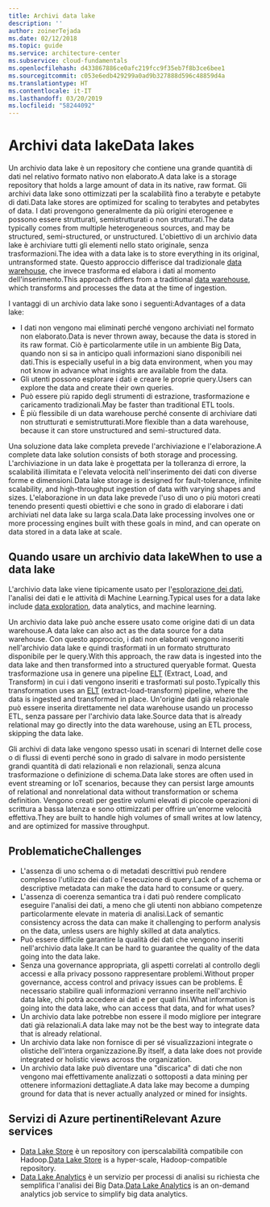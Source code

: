 ```yaml
---
title: Archivi data lake
description: ''
author: zoinerTejada
ms.date: 02/12/2018
ms.topic: guide
ms.service: architecture-center
ms.subservice: cloud-fundamentals
ms.openlocfilehash: d433867886ce0afc219fcc9f35eb7f8b3ce6bee1
ms.sourcegitcommit: c053e6edb429299a0ad9b327888d596c48859d4a
ms.translationtype: HT
ms.contentlocale: it-IT
ms.lasthandoff: 03/20/2019
ms.locfileid: "58244092"
---
```

# <a name="data-lakes"></a><span data-ttu-id="c60ec-102">Archivi data lake</span><span class="sxs-lookup"><span data-stu-id="c60ec-102">Data lakes</span></span>

<span data-ttu-id="c60ec-103">Un archivio data lake è un repository che contiene una grande quantità di dati nel relativo formato nativo non elaborato.</span><span class="sxs-lookup"><span data-stu-id="c60ec-103">A data lake is a storage repository that holds a large amount of data in its native, raw format.</span></span> <span data-ttu-id="c60ec-104">Gli archivi data lake sono ottimizzati per la scalabilità fino a terabyte e petabyte di dati.</span><span class="sxs-lookup"><span data-stu-id="c60ec-104">Data lake stores are optimized for scaling to terabytes and petabytes of data.</span></span> <span data-ttu-id="c60ec-105">I dati provengono generalmente da più origini eterogenee e possono essere strutturati, semistrutturati o non strutturati.</span><span class="sxs-lookup"><span data-stu-id="c60ec-105">The data typically comes from multiple heterogeneous sources, and may be structured, semi-structured, or unstructured.</span></span> <span data-ttu-id="c60ec-106">L'obiettivo di un archivio data lake è archiviare tutti gli elementi nello stato originale, senza trasformazioni.</span><span class="sxs-lookup"><span data-stu-id="c60ec-106">The idea with a data lake is to store everything in its original, untransformed state.</span></span> <span data-ttu-id="c60ec-107">Questo approccio differisce dal tradizionale [data warehouse](../relational-data/data-warehousing.md), che invece trasforma ed elabora i dati al momento dell'inserimento.</span><span class="sxs-lookup"><span data-stu-id="c60ec-107">This approach differs from a traditional [data warehouse](../relational-data/data-warehousing.md), which transforms and processes the data at the time of ingestion.</span></span>

<span data-ttu-id="c60ec-108">I vantaggi di un archivio data lake sono i seguenti:</span><span class="sxs-lookup"><span data-stu-id="c60ec-108">Advantages of a data lake:</span></span>

- <span data-ttu-id="c60ec-109">I dati non vengono mai eliminati perché vengono archiviati nel formato non elaborato.</span><span class="sxs-lookup"><span data-stu-id="c60ec-109">Data is never thrown away, because the data is stored in its raw format.</span></span> <span data-ttu-id="c60ec-110">Ciò è particolarmente utile in un ambiente Big Data, quando non si sa in anticipo quali informazioni siano disponibili nei dati.</span><span class="sxs-lookup"><span data-stu-id="c60ec-110">This is especially useful in a big data environment, when you may not know in advance what insights are available from the data.</span></span>
- <span data-ttu-id="c60ec-111">Gli utenti possono esplorare i dati e creare le proprie query.</span><span class="sxs-lookup"><span data-stu-id="c60ec-111">Users can explore the data and create their own queries.</span></span>
- <span data-ttu-id="c60ec-112">Può essere più rapido degli strumenti di estrazione, trasformazione e caricamento tradizionali.</span><span class="sxs-lookup"><span data-stu-id="c60ec-112">May be faster than traditional ETL tools.</span></span>
- <span data-ttu-id="c60ec-113">È più flessibile di un data warehouse perché consente di archiviare dati non strutturati e semistrutturati.</span><span class="sxs-lookup"><span data-stu-id="c60ec-113">More flexible than a data warehouse, because it can store unstructured and semi-structured data.</span></span>

<span data-ttu-id="c60ec-114">Una soluzione data lake completa prevede l'archiviazione e l'elaborazione.</span><span class="sxs-lookup"><span data-stu-id="c60ec-114">A complete data lake solution consists of both storage and processing.</span></span> <span data-ttu-id="c60ec-115">L'archiviazione in un data lake è progettata per la tolleranza di errore, la scalabilità illimitata e l'elevata velocità nell'inserimento dei dati con diverse forme e dimensioni.</span><span class="sxs-lookup"><span data-stu-id="c60ec-115">Data lake storage is designed for fault-tolerance, infinite scalability, and high-throughput ingestion of data with varying shapes and sizes.</span></span> <span data-ttu-id="c60ec-116">L'elaborazione in un data lake prevede l'uso di uno o più motori creati tenendo presenti questi obiettivi e che sono in grado di elaborare i dati archiviati nel data lake su larga scala.</span><span class="sxs-lookup"><span data-stu-id="c60ec-116">Data lake processing involves one or more processing engines built with these goals in mind, and can operate on data stored in a data lake at scale.</span></span>

## <a name="when-to-use-a-data-lake"></a><span data-ttu-id="c60ec-117">Quando usare un archivio data lake</span><span class="sxs-lookup"><span data-stu-id="c60ec-117">When to use a data lake</span></span>

<span data-ttu-id="c60ec-118">L'archivio data lake viene tipicamente usato per l'[esplorazione dei dati](./interactive-data-exploration.md), l'analisi dei dati e le attività di Machine Learning.</span><span class="sxs-lookup"><span data-stu-id="c60ec-118">Typical uses for a data lake include [data exploration](./interactive-data-exploration.md), data analytics, and machine learning.</span></span>

<span data-ttu-id="c60ec-119">Un archivio data lake può anche essere usato come origine dati di un data warehouse.</span><span class="sxs-lookup"><span data-stu-id="c60ec-119">A data lake can also act as the data source for a data warehouse.</span></span> <span data-ttu-id="c60ec-120">Con questo approccio, i dati non elaborati vengono inseriti nell'archivio data lake e quindi trasformati in un formato strutturato disponibile per le query.</span><span class="sxs-lookup"><span data-stu-id="c60ec-120">With this approach, the raw data is ingested into the data lake and then transformed into a structured queryable format.</span></span> <span data-ttu-id="c60ec-121">Questa trasformazione usa in genere una pipeline [ELT](../relational-data/etl.md#extract-load-and-transform-elt) (Extract, Load, and Transform) in cui i dati vengono inseriti e trasformati sul posto.</span><span class="sxs-lookup"><span data-stu-id="c60ec-121">Typically this transformation uses an [ELT](../relational-data/etl.md#extract-load-and-transform-elt) (extract-load-transform) pipeline, where the data is ingested and transformed in place.</span></span> <span data-ttu-id="c60ec-122">Un'origine dati già relazionale può essere inserita direttamente nel data warehouse usando un processo ETL, senza passare per l'archivio data lake.</span><span class="sxs-lookup"><span data-stu-id="c60ec-122">Source data that is already relational may go directly into the data warehouse, using an ETL process, skipping the data lake.</span></span>

<span data-ttu-id="c60ec-123">Gli archivi di data lake vengono spesso usati in scenari di Internet delle cose o di flussi di eventi perché sono in grado di salvare in modo persistente grandi quantità di dati relazionali e non relazionali, senza alcuna trasformazione o definizione di schema.</span><span class="sxs-lookup"><span data-stu-id="c60ec-123">Data lake stores are often used in event streaming or IoT scenarios, because they can persist large amounts of relational and nonrelational data without transformation or schema definition.</span></span> <span data-ttu-id="c60ec-124">Vengono creati per gestire volumi elevati di piccole operazioni di scrittura a bassa latenza e sono ottimizzati per offrire un'enorme velocità effettiva.</span><span class="sxs-lookup"><span data-stu-id="c60ec-124">They are built to handle high volumes of small writes at low latency, and are optimized for massive throughput.</span></span>

## <a name="challenges"></a><span data-ttu-id="c60ec-125">Problematiche</span><span class="sxs-lookup"><span data-stu-id="c60ec-125">Challenges</span></span>

- <span data-ttu-id="c60ec-126">L'assenza di uno schema o di metadati descrittivi può rendere complesso l'utilizzo dei dati o l'esecuzione di query.</span><span class="sxs-lookup"><span data-stu-id="c60ec-126">Lack of a schema or descriptive metadata can make the data hard to consume or query.</span></span>
- <span data-ttu-id="c60ec-127">L'assenza di coerenza semantica tra i dati può rendere complicato eseguire l'analisi dei dati, a meno che gli utenti non abbiano competenze particolarmente elevate in materia di analisi.</span><span class="sxs-lookup"><span data-stu-id="c60ec-127">Lack of semantic consistency across the data can make it challenging to perform analysis on the data, unless users are highly skilled at data analytics.</span></span>
- <span data-ttu-id="c60ec-128">Può essere difficile garantire la qualità dei dati che vengono inseriti nell'archivio data lake.</span><span class="sxs-lookup"><span data-stu-id="c60ec-128">It can be hard to guarantee the quality of the data going into the data lake.</span></span>
- <span data-ttu-id="c60ec-129">Senza una governance appropriata, gli aspetti correlati al controllo degli accessi e alla privacy possono rappresentare problemi.</span><span class="sxs-lookup"><span data-stu-id="c60ec-129">Without proper governance, access control and privacy issues can be problems.</span></span> <span data-ttu-id="c60ec-130">È necessario stabilire quali informazioni verranno inserite nell'archivio data lake, chi potrà accedere ai dati e per quali fini.</span><span class="sxs-lookup"><span data-stu-id="c60ec-130">What information is going into the data lake, who can access that data, and for what uses?</span></span>
- <span data-ttu-id="c60ec-131">Un archivio data lake potrebbe non essere il modo migliore per integrare dati già relazionali.</span><span class="sxs-lookup"><span data-stu-id="c60ec-131">A data lake may not be the best way to integrate data that is already relational.</span></span>
- <span data-ttu-id="c60ec-132">Un archivio data lake non fornisce di per sé visualizzazioni integrate o olistiche dell'intera organizzazione.</span><span class="sxs-lookup"><span data-stu-id="c60ec-132">By itself, a data lake does not provide integrated or holistic views across the organization.</span></span>
- <span data-ttu-id="c60ec-133">Un archivio data lake può diventare una "discarica" di dati che non vengono mai effettivamente analizzati o sottoposti a data mining per ottenere informazioni dettagliate.</span><span class="sxs-lookup"><span data-stu-id="c60ec-133">A data lake may become a dumping ground for data that is never actually analyzed or mined for insights.</span></span>

## <a name="relevant-azure-services"></a><span data-ttu-id="c60ec-134">Servizi di Azure pertinenti</span><span class="sxs-lookup"><span data-stu-id="c60ec-134">Relevant Azure services</span></span>

- <span data-ttu-id="c60ec-135">[Data Lake Store](/azure/data-lake-store/) è un repository con iperscalabilità compatibile con Hadoop.</span><span class="sxs-lookup"><span data-stu-id="c60ec-135">[Data Lake Store](/azure/data-lake-store/) is a hyper-scale, Hadoop-compatible repository.</span></span>
- <span data-ttu-id="c60ec-136">[Data Lake Analytics](/azure/data-lake-analytics/) è un servizio per processi di analisi su richiesta che semplifica l'analisi dei Big Data.</span><span class="sxs-lookup"><span data-stu-id="c60ec-136">[Data Lake Analytics](/azure/data-lake-analytics/) is an on-demand analytics job service to simplify big data analytics.</span></span>
